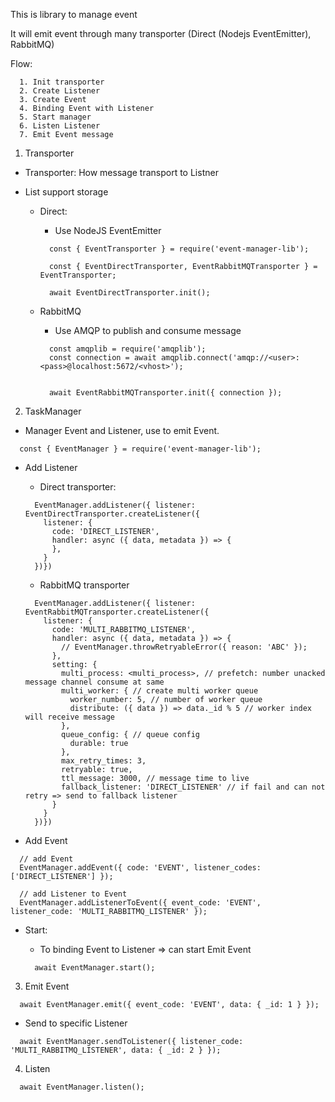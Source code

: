 This is library to manage event

It will emit event through many transporter (Direct (Nodejs EventEmitter), RabbitMQ)

Flow:

```
  1. Init transporter
  2. Create Listener
  3. Create Event
  4. Binding Event with Listener
  5. Start manager
  6. Listen Listener
  7. Emit Event message
```

1. Transporter

  + Transporter: How message transport to Listner

  + List support storage

    + Direct:
      + Use NodeJS EventEmitter
      ```
        const { EventTransporter } = require('event-manager-lib');

        const { EventDirectTransporter, EventRabbitMQTransporter } = EventTransporter;

        await EventDirectTransporter.init();
      ```

    + RabbitMQ
      + Use AMQP to publish and consume message
      ```
        const amqplib = require('amqplib');
        const connection = await amqplib.connect('amqp://<user>:<pass>@localhost:5672/<vhost>');


        await EventRabbitMQTransporter.init({ connection });

      ```

2. TaskManager
  + Manager Event and Listener, use to emit Event.

  ```
    const { EventManager } = require('event-manager-lib');

  ```

  + Add Listener
    + Direct transporter:
    ```
      EventManager.addListener({ listener: EventDirectTransporter.createListener({
        listener: {
          code: 'DIRECT_LISTENER',
          handler: async ({ data, metadata }) => {
          },
        }
      })})
    ```

    + RabbitMQ transporter
    ```
      EventManager.addListener({ listener: EventRabbitMQTransporter.createListener({
        listener: {
          code: 'MULTI_RABBITMQ_LISTENER',
          handler: async ({ data, metadata }) => {
            // EventManager.throwRetryableError({ reason: 'ABC' });
          },
          setting: {
            multi_process: <multi_process>, // prefetch: number unacked message channel consume at same
            multi_worker: { // create multi worker queue
              worker_number: 5, // number of worker queue
              distribute: ({ data }) => data._id % 5 // worker index will receive message
            },
            queue_config: { // queue config
              durable: true
            },
            max_retry_times: 3,
            retryable: true,
            ttl_message: 3000, // message time to live
            fallback_listener: 'DIRECT_LISTENER' // if fail and can not retry => send to fallback listener
          }
        }
      })})
    ```

  + Add Event
  ```
    // add Event
    EventManager.addEvent({ code: 'EVENT', listener_codes: ['DIRECT_LISTENER'] });

    // add Listener to Event
    EventManager.addListenerToEvent({ event_code: 'EVENT', listener_code: 'MULTI_RABBITMQ_LISTENER' });
  ```

  + Start:
    + To binding Event to Listener => can start Emit Event

    ```
      await EventManager.start();
    ```

3. Emit Event

  ```
    await EventManager.emit({ event_code: 'EVENT', data: { _id: 1 } });
  ```

  + Send to specific Listener

  ```
    await EventManager.sendToListener({ listener_code: 'MULTI_RABBITMQ_LISTENER', data: { _id: 2 } });
  ```

4. Listen
  ```
    await EventManager.listen();
  ```

